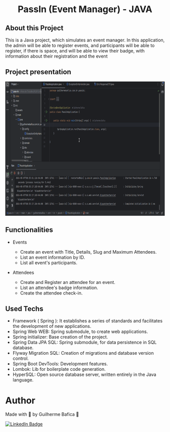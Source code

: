 <h1 align="center">PassIn (Event Manager) - JAVA</h1>

## About this Project

This is a Java project, which simulates an event manager. In this application, the admin will be able to register events, and participants will be able to register, if there is space, and will be able to view their badge, with information about their registration and the event

## Project presentation

<img
  alt="Pass In" 
  title="Pass In' presentation gif" 
  src="./src/assets/presentationGif.gif" 
  height="425" 
/>

## Functionalities

- Events

  - Create an event with Title, Details, Slug and Maximum Attendees.
  - List an event information by ID.
  - List all event's participants.

- Attendees
  - Create and Register an attendee for an event.
  - List an attendee's badge information.
  - Create the attendee check-in.

## Used Techs

- Framework ( Spring ): It establishes a series of standards and facilitates the development of new applications.
- Spring Web WEB: Spring submodule, to create web applications.
- Spring initializer: Base creation of the project.
- Spring Data JPA SQL: Spring submodule, for data persistence in SQL database.
- Flyway Migration SQL: Creation of migrations and database version control.
- Spring Boot DevTools: Development features.
- Lombok: Lib for boilerplate code generation.
- HyperSQL: Open source database server, written entirely in the Java language.

# Author

Made with 💚 by Guilherme Bafica 👋

[![LinkedIn Badge](https://img.shields.io/badge/-GuilhermeBafica-blue?style=flat-square&logo=Linkedin&logoColor=white&link=https://www.linkedin.com/in/guilhermebafica/)](https://www.linkedin.com/in/guilhermebafica/)
